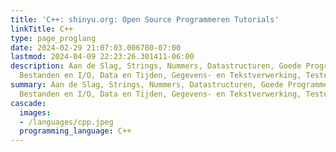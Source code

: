 ```yaml
---
title: 'C++: shinyu.org: Open Source Programmeren Tutorials'
linkTitle: C++
type: page_proglang
date: 2024-02-29 21:07:03.006780-07:00
lastmod: 2024-04-09 22:23:26.301411-06:00
description: Aan de Slag, Strings, Nummers, Datastructuren, Goede Programmeerpraktijken,
  Bestanden en I/O, Data en Tijden, Gegevens- en Tekstverwerking, Testen en…
summary: Aan de Slag, Strings, Nummers, Datastructuren, Goede Programmeerpraktijken,
  Bestanden en I/O, Data en Tijden, Gegevens- en Tekstverwerking, Testen en…
cascade:
  images:
  - /languages/cpp.jpeg
  programming_language: C++
---
```

